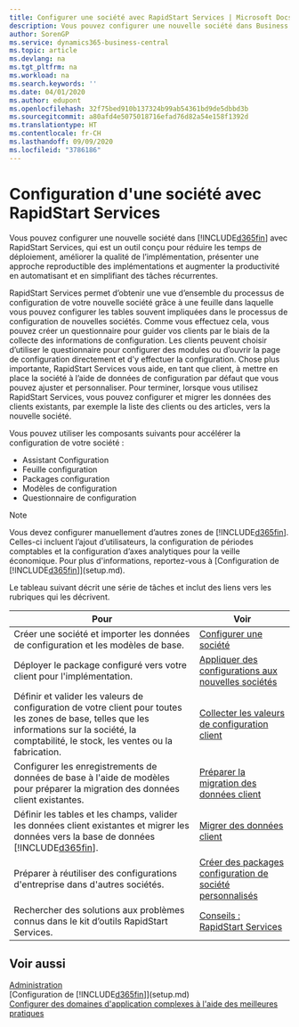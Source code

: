 ```yaml
---
title: Configurer une société avec RapidStart Services | Microsoft Docs
description: Vous pouvez configurer une nouvelle société dans Business Central avec RapidStart Services, qui est un outil conçu pour réduire les temps de déploiement, améliorer la qualité de l’implémentation, présenter une approche reproductible des implémentations et augmenter la productivité en automatisant et en simplifiant des tâches récurrentes.
author: SorenGP
ms.service: dynamics365-business-central
ms.topic: article
ms.devlang: na
ms.tgt_pltfrm: na
ms.workload: na
ms.search.keywords: ''
ms.date: 04/01/2020
ms.author: edupont
ms.openlocfilehash: 32f75bed910b137324b99ab54361bd9de5dbbd3b
ms.sourcegitcommit: a80afd4e5075018716efad76d82a54e158f1392d
ms.translationtype: HT
ms.contentlocale: fr-CH
ms.lasthandoff: 09/09/2020
ms.locfileid: "3786186"
---
```

# <a name="setting-up-a-company-with-rapidstart-services"></a>Configuration d'une société avec RapidStart Services
Vous pouvez configurer une nouvelle société dans [!INCLUDE[d365fin](includes/d365fin_md.md)] avec RapidStart Services, qui est un outil conçu pour réduire les temps de déploiement, améliorer la qualité de l’implémentation, présenter une approche reproductible des implémentations et augmenter la productivité en automatisant et en simplifiant des tâches récurrentes.  

RapidStart Services permet d’obtenir une vue d’ensemble du processus de configuration de votre nouvelle société grâce à une feuille dans laquelle vous pouvez configurer les tables souvent impliquées dans le processus de configuration de nouvelles sociétés. Comme vous effectuez cela, vous pouvez créer un questionnaire pour guider vos clients par le biais de la collecte des informations de configuration. Les clients peuvent choisir d’utiliser le questionnaire pour configurer des modules ou d’ouvrir la page de configuration directement et d'y effectuer la configuration. Chose plus importante, RapidStart Services vous aide, en tant que client, à mettre en place la société à l’aide de données de configuration par défaut que vous pouvez ajuster et personnaliser. Pour terminer, lorsque vous utilisez RapidStart Services, vous pouvez configurer et migrer les données des clients existants, par exemple la liste des clients ou des articles, vers la nouvelle société.

Vous pouvez utiliser les composants suivants pour accélérer la configuration de votre société :  

-   Assistant Configuration  
-   Feuille configuration  
-   Packages configuration  
-   Modèles de configuration  
-   Questionnaire de configuration  

> [!Note]  
>  Vous devez configurer manuellement d’autres zones de [!INCLUDE[d365fin](includes/d365fin_md.md)]. Celles-ci incluent l’ajout d’utilisateurs, la configuration de périodes comptables et la configuration d’axes analytiques pour la veille économique. Pour plus d'informations, reportez-vous à [Configuration de [!INCLUDE[d365fin](includes/d365fin_md.md)]](setup.md).

 Le tableau suivant décrit une série de tâches et inclut des liens vers les rubriques qui les décrivent.

|**Pour**|**Voir**|  
|------------|-------------|  
|Créer une société et importer les données de configuration et les modèles de base.|[Configurer une société](admin-set-up-company-configuration.md)|  
|Déployer le package configuré vers votre client pour l'implémentation.|[Appliquer des configurations aux nouvelles sociétés](admin-apply-configuration-to-new-companies.md)|
|Définir et valider les valeurs de configuration de votre client pour toutes les zones de base, telles que les informations sur la société, la comptabilité, le stock, les ventes ou la fabrication.|[Collecter les valeurs de configuration client](admin-gather-customer-setup-values.md)|  
|Configurer les enregistrements de données de base à l'aide de modèles pour préparer la migration des données client existantes.|[Préparer la migration des données client](admin-use-templates-to-prepare-customer-data-for-migration.md)|  
|Définir les tables et les champs, valider les données client existantes et migrer les données vers la base de données [!INCLUDE[d365fin](includes/d365fin_md.md)].|[Migrer des données client](admin-migrate-customer-data.md)|
|Préparer à réutiliser des configurations d'entreprise dans d'autres sociétés.|[Créer des packages configuration de société personnalisés](admin-how-to-create-custom-company-configuration-packages.md)|
|Rechercher des solutions aux problèmes connus dans le kit d’outils RapidStart Services.|[Conseils : RapidStart Services](admin-tips-and-tricks-rapidstart-services.md)|  

## <a name="see-also"></a>Voir aussi  
[Administration](admin-setup-and-administration.md)  
[Configuration de [!INCLUDE[d365fin](includes/d365fin_md.md)]](setup.md)  
[Configurer des domaines d'application complexes à l'aide des meilleures pratiques](set-up-complex-application-areas-using-best-practices.md)   
